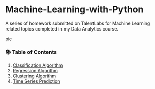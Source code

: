 # Machine-Learning-with-Python
A series of homework submitted on TalentLabs for Machine Learning related topics completed in my Data Analytics course. 

pic

### 📚 Table of Contents
1. [Classification Algorithm ](https://github.com/haiilingg/Machine-Learning-with-Python/blob/main/%20Classification%20of%20diabetic%20patients.ipynb)
2. [Regression Algorithm](https://github.com/haiilingg/Machine-Learning-with-Python/blob/main/Regression%20of%20house%20prices.ipynb)
3. [Clustering Algorithm](https://github.com/haiilingg/Machine-Learning-with-Python/blob/main/Clustering%20of%20Retail%20Customers.ipynb)
4. [Time Series Prediction](https://github.com/haiilingg/Machine-Learning-with-Python/blob/main/Time%20Series%20Prediction%20of%20Sales%20Volume.ipynb)



